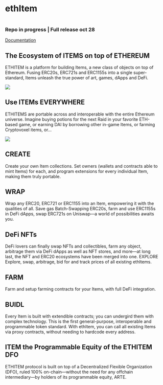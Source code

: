 # ethItem

<img scr="https://raw.githubusercontent.com/b-u-i-d-l/ethItem/master/assets/img/awesome.gif">

### Repo in progress | Full release oct 28

<a href="https://ethitem.com/doc.html">Documentation</a>

## The Ecosystem of ITEMS on top of ETHEREUM

ETHITEM is a platform for building Items, a new class of objects on top of Ethereum. Fusing ERC20s, ERC721s and ERC1155s into a single super-standard, Items unleash the true power of art, games, dApps and DeFi.

<img src="https://raw.githubusercontent.com/b-u-i-d-l/ethItem/master/assets/img/1_ckALGI-SzWI7BGmQzhmvUg.jpg">

## Use ITEMs EVERYWHERE

ETHITEMS are portable across and interoperable with the entire Ethereum universe. Imagine buying potions for the next Raid in your favorite ETH-based game, or earning DAI by borrowing other in-game Items, or farming Cryptovoxel items, or...

<img src="https://raw.githubusercontent.com/b-u-i-d-l/ethItem/master/assets/img/1_c_Awlx7NIZ_GnJI2Y5KBZg.jpg">

## CREATE

Create your own Item collections. Set owners (wallets and contracts able to mint Items) for each, and program extensions for every individual Item, making them truly portable.

## WRAP

Wrap any ERC20, ERC721 or ERC1155 into an Item, empowering it with the qualities of all. Save gas Batch-Swapping ERC20s, farm and use ERC1155s in DeFi dApps, swap ERC721s on Uniswap—a world of possibilities awaits you.

## DeFi NFTs

DeFi lovers can finally swap NFTs and collectibles, farm any object, arbitrage them via DeFi dApps as well as NFT stores, and more—at long last, the NFT and ERC20 ecosystems have been merged into one.
EXPLORE Explore, swap, arbitrage, bid for and track prices of all existing ethItems.

## FARM

Farm and setup farming contracts for your Items, with full DeFi integration.

## BUIDL

Every Item is built with extendible contracts; you can undergird them with complex technology. This is the first general-purpose, interoperable and programmable token standard. With ethItem, you can call all existing Items via proxy contracts, without needing to hardcode every address.

## ITEM the Programmable Equity of the ETHITEM DFO

ETHITEM protocol is built on top of a Decentralized Flexible Organization (DFO), ruled 100% on-chain—without the need for any offchain intermediary—by holders of its programmable equity, ARTE.
